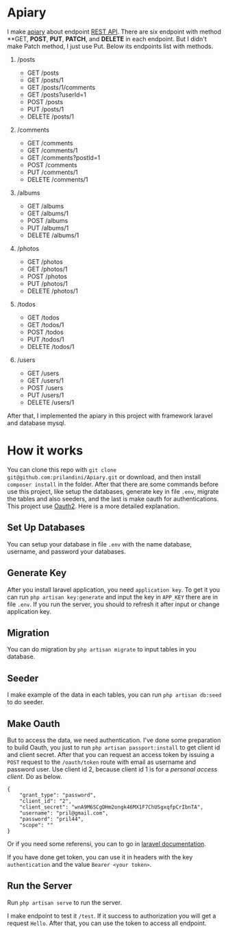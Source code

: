 # Apiary

I make [apiary](https://github.com/prilandini/Apiary/blob/master/blueprints/allRoot.apib) about endpoint [REST API](https://jsonplaceholder.typicode.com/). There are six endpoint with method **GET, **POST**, **PUT**, **PATCH**, and **DELETE** in each endpoint. But I didn't make Patch method, I just use Put. Below its endpoints list with methods.

1. /posts
    - GET	    /posts
    - GET	    /posts/1
    - GET	    /posts/1/comments
    - GET	    /posts?userId=1
    - POST	    /posts
    - PUT	    /posts/1
    - DELETE	/posts/1

2. /comments
    - GET	    /comments
    - GET	    /comments/1
    - GET	    /comments?postId=1
    - POST	    /comments
    - PUT	    /comments/1
    - DELETE	/comments/1

3. /albums
    - GET	    /albums
    - GET	    /albums/1
    - POST	    /albums
    - PUT	    /albums/1
    - DELETE	/albums/1

4. /photos
    - GET	    /photos
    - GET	    /photos/1
    - POST	    /photos
    - PUT	    /photos/1
    - DELETE	/photos/1

5. /todos
    - GET	    /todos
    - GET	    /todos/1
    - POST	    /todos
    - PUT	    /todos/1
    - DELETE	/todos/1

6. /users
    - GET	    /users
    - GET	    /users/1
    - POST	    /users
    - PUT	    /users/1
    - DELETE	/users/1

After that, I implemented the apiary in this project with framework laravel and database mysql. 

# How it works

You can clone this repo with ``git clone git@github.com:prilandini/Apiary.git`` or download, and then install ``composer install`` in the folder. After that there are some commands before use this project, like setup the databases, generate key in file ``.env``, migrate the tables and also seeders, and the last is make oauth for authentications. This project use [Oauth2](https://laravel.com/docs/5.5/passport#deploying-passport). Here is a more detailed explanation.

## Set Up Databases

You can setup your database in file ``.env`` with the name database, username, and password your databases.

## Generate Key

After you install laravel application, you need ``application key``. To get it you can run ``php artisan key:generate`` and input the key in ``APP_KEY`` there are in file ``.env``. If you run the server, you should to refresh it after input or change application key.

## Migration

You can do migration by ``php artisan migrate`` to input tables in you database.

## Seeder

I make example of the data in each tables, you can run ``php artisan db:seed`` to do seeder.

## Make Oauth

But to access the data, we need authentication. I've done some preparation to build Oauth, you just to run ``php artisan passport:install`` to get client id and client secret. After that you can request an access token by issuing a ``POST`` request to the ``/oauth/token`` route with email as username and password user. Use client id 2, because client id 1 is for a *personal access client*. Do as below.
```
{
	"grant_type": "password",
	"client_id": "2",
    "client_secret": "wnA9M6SCgDHm2ongk46MX1F7ChUSgxqfpCrIbnTA",
    "username": "pril@gmail.com",
    "password": "pril44",
    "scope": ""
}
```
Or if you need some referensi, you can to go in [laravel documentation](https://laravel.com/docs/5.5/passport#password-grant-tokens).


If you have done get token, you can use it in headers with the key ``authentication`` and the value ``Bearer <your token>``. 

## Run the Server

Run ``php artisan serve`` to run the server.

I make endpoint to test it ``/test``. If it success to authorization you will get a request ``Hello``. After that, you can use the token to access all endpoint.

